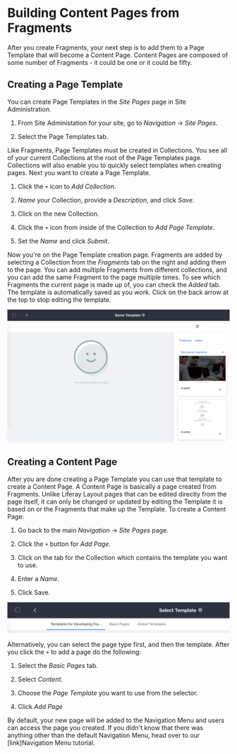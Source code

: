 # Building Content Pages from Fragments [](id=building-content-pages-from-fragments)

After you create Fragments, your next step is to add them to a Page Template 
that will become a Content Page. Content Pages are composed of some number of 
Fragments - it could be one or it could be fifty.

## Creating a Page Template [](id=creating-a-page-template)

You can create Page Templates in the *Site Pages* page in Site Administration.

1.  From Site Administation for your site, go to *Navigation* &rarr; *Site 
    Pages*.

2.  Select the Page Templates tab.

Like Fragments, Page Templates must be created in Collections. You see all of 
your current Collections at the root of the Page Templates page. Collections 
will also enable you to quickly select templates when creating pages. Next you 
want to create a Page Template.

1.  Click the `+` icon to *Add Collection*.

2.  *Name* your Collection, provide a *Description*, and click *Save*.

3.  Click on the new Collection.

4.  Click the `+` icon from inside of the Collection to *Add Page Template*.

5.  Set the *Name* and click *Submit*.

Now you're on the Page Template creation page. Fragments are added by selecting 
a Collection from the *Fragments* tab on the right and adding them to the page. 
You can add multiple Fragments from different collections, and you can add the 
same Fragment to the page multiple times. To see which Fragments the current 
page is made up of, you can check the *Added* tab. The template is 
automatically saved as you work. Click on the back arrow at the top to stop 
editing the template.

![Figure 1: The Page Template Creation page.](../../../images/content-page-template-creation.png)

## Creating a Content Page [](id=creating-a-content-page)

After you are done creating a Page Template you can use that template to create 
a Content Page. A Content Page is basically a page created from Fragments. 
Unlike Liferay Layout pages that can be edited directly from the page itself, 
it can only be changed or updated by editing the Template it is based on or the 
Fragments that make up the Template. To create a Content Page:

1.  Go back to the main *Navigation* &rarr; *Site Pages* page.

2.  Click the `+` button for *Add Page*.

3.  Click on the tab for the Collection which contains the template you want to 
    use.

3.  Enter a *Name*.

4.  Click Save.

![Figure 2: Selecting you page template.](../../../images/selecting-template.png)

Alternatively, you can select the page type first, and then the template. After you click the `+` to add a page do the following:

1.  Select the *Basic Pages* tab.

2.  Select *Content*.

3.  Choose the *Page Template* you want to use from the selector.

4.  Click *Add Page*
    
By default, your new page will be added to the Navigation Menu and users can 
access the page you created. If you didn't know that there was anything other 
than the default Navigation Menu, head over to our [link]Navigation Menu 
tutorial.
